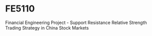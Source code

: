 # FE5110
Financial Engineering Project - Support Resistance Relative Strength Trading Strategy in China Stock Markets

